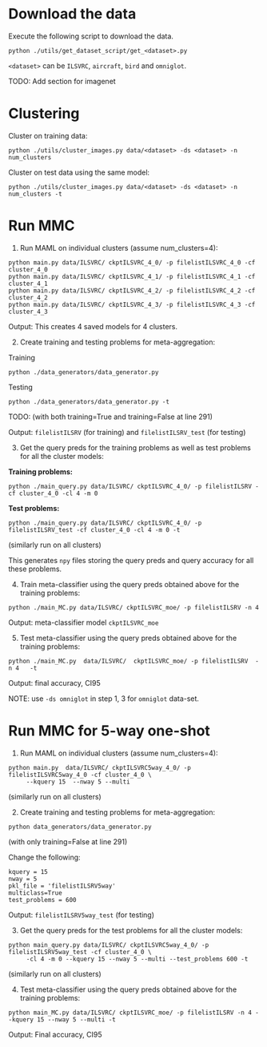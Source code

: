 # Download the data

Execute the following script to download the data.

```
python ./utils/get_dataset_script/get_<dataset>.py
```

`<dataset>` can be `ILSVRC`, `aircraft`, `bird` and `omniglot`.

TODO: Add section for imagenet

# Clustering 

Cluster on training data:

```
python ./utils/cluster_images.py data/<dataset> -ds <dataset> -n num_clusters
```

Cluster on test data using the same model:

```
python ./utils/cluster_images.py data/<dataset> -ds <dataset> -n num_clusters -t
```

# Run MMC

1. Run MAML on individual clusters (assume num_clusters=4):

```
python main.py data/ILSVRC/ ckptILSVRC_4_0/ -p filelistILSVRC_4_0 -cf cluster_4_0
python main.py data/ILSVRC/ ckptILSVRC_4_1/ -p filelistILSVRC_4_1 -cf cluster_4_1
python main.py data/ILSVRC/ ckptILSVRC_4_2/ -p filelistILSVRC_4_2 -cf cluster_4_2
python main.py data/ILSVRC/ ckptILSVRC_4_3/ -p filelistILSVRC_4_3 -cf cluster_4_3
```

Output: This creates 4 saved models for 4 clusters.

2. Create training and testing problems for meta-aggregation:

Training
```
python ./data_generators/data_generator.py
```
Testing
```
python ./data_generators/data_generator.py -t
```

TODO: (with both training=True and training=False at line 291)

Output: `filelistILSRV` (for training) and `filelistILSRV_test` (for testing)

3. Get the query preds for the training problems as well as test problems for all the cluster models:

**Training problems:**
```
python ./main_query.py data/ILSVRC/ ckptILSVRC_4_0/ -p filelistILSRV -cf cluster_4_0 -cl 4 -m 0
```

**Test problems:**
```
python ./main_query.py data/ILSVRC/ ckptILSVRC_4_0/ -p filelistILSRV_test -cf cluster_4_0 -cl 4 -m 0 -t
```

(similarly run on all clusters)

This generates `npy` files storing the query preds and query accuracy for all these problems.

4. Train meta-classifier using the query preds obtained above for the training problems:

```
python ./main_MC.py data/ILSVRC/ ckptILSVRC_moe/ -p filelistILSRV -n 4
```

Output: meta-classifier model `ckptILSVRC_moe`

5. Test meta-classifier using the query preds obtained above for the training problems:

```
python ./main_MC.py  data/ILSVRC/  ckptILSVRC_moe/ -p filelistILSRV  -n 4   -t
```

Output: final accuracy, CI95


NOTE: use `-ds omniglot` in step 1, 3 for `omniglot` data-set.


# Run MMC for 5-way one-shot

1. Run MAML on individual clusters (assume num_clusters=4):

```
python main.py  data/ILSVRC/ ckptILSVRC5way_4_0/ -p filelistILSVRC5way_4_0 -cf cluster_4_0 \
     --kquery 15  --nway 5 --multi
```

(similarly run on all clusters)

2. Create training and testing problems for meta-aggregation:

```
python data_generators/data_generator.py
```
(with only training=False at line 291)

Change the following:
```
kquery = 15
nway = 5
pkl_file = 'filelistILSRV5way'
multiclass=True
test_problems = 600
```

Output: `filelistILSRV5way_test` (for testing)

3. Get the query preds for the test problems for all the cluster models:

```
python main_query.py data/ILSVRC/ ckptILSVRC5way_4_0/ -p filelistILSRV5way_test -cf cluster_4_0 \
     -cl 4 -m 0 --kquery 15 --nway 5 --multi --test_problems 600 -t
```

(similarly run on all clusters)

4. Test meta-classifier using the query preds obtained above for the training problems:

```
python main_MC.py data/ILSVRC/ ckptILSVRC_moe/ -p filelistILSRV -n 4 --kquery 15 --nway 5 --multi -t
```

Output: Final accuracy, CI95
